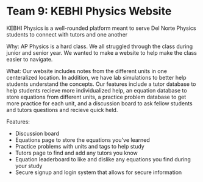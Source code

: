 # Team 9: KEBHI Physics Website

KEBHI Physics is a well-rounded platform meant to serve Del Norte Physics students to connect with tutors and one another

Why: AP Physics is a hard class. We all struggled through the class during junior and senior year. We wanted to make a website to help make the class easier to navigate.

What: Our website includes notes from the different units in one centeralized location. In addition, we have lab simulations to better help students understand the concepts. Our features include a tutor database to help students recieve more individualized help, an equation database to store equations from different units, a practice problem database to get more practice for each unit, and a discussion board to ask fellow students and tutors questions and recieve quick held.

Features: 
- Discussion board 
- Equations page to store the equations you've learned
- Practice problems with units and tags to help study
- Tutors page to find and add any tutors you know
- Equation leaderboard to like and dislike any equations you find during your study
- Secure signup and login system that allows for secure information 


